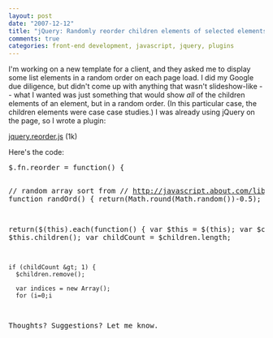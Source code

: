 ```yaml
--- 
layout: post
date: "2007-12-12"
title: "jQuery: Randomly reorder children elements of selected elements"
comments: true
categories: front-end development, javascript, jquery, plugins
---
```


I'm working on a new template for a client, and they asked me to display some list elements in a random order on each page load. I did my Google due diligence, but didn't come up with anything that wasn't slideshow-like -- what I wanted was just something that would show <em>all</em> of the children elements of an element, but in a random order. (In this particular case, the children elements were case case studies.) I was already using jQuery on the page, so I wrote a plugin:

<a href="http://blog.rebeccamurphey.com/wp-content/uploads/2007/12/jqueryreorder.js" title="jquery.reorder.js">jquery.reorder.js</a> (1k)

Here's the code:

<div class="CodeRay">
  <div class="code"><pre>$.fn.reorder = function() {

  // random array sort from
  // http://javascript.about.com/library/blsort2.htm
  function randOrd() { return(Math.round(Math.random())-0.5); }

  return($(this).each(function() {
    var $this = $(this);
    var $children = $this.children();
    var childCount = $children.length;

    if (childCount &gt; 1) {
      $children.remove();

      var indices = new Array();
      for (i=0;i

Thoughts? Suggestions? Let me know.</pre></div>
</div>